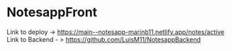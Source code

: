 # NotesappFront
Link to deploy -> https://main--notesapp-marinb11.netlify.app/notes/active
Link to Backend - > https://github.com/LuisM11/NotesappBackend
